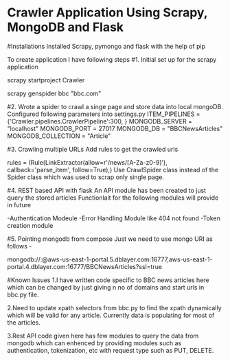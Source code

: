 # Crawler Application Using Scrapy, MongoDB and Flask

#Installations
Installed Scrapy, pymongo and flask with the help of pip

To create application I have following steps
#1. Initial set up for the scrapy application


scrapy startproject Crawler

scrapy genspider bbc "bbc.com"
 
#2. Wrote a spider to crawl a singe page and store data into local mongoDB. 
Configured following parameters into settings.py
ITEM_PIPELINES = {'Crawler.pipelines.CrawlerPipeline':300, }
MONGODB_SERVER = "localhost"
MONGODB_PORT = 27017
MONGODB_DB = "BBCNewsArticles"
MONGODB_COLLECTION = "Article"

#3. Crawling multiple URLs
Add rules to get the crawled urls

rules = (Rule(LinkExtractor(allow=r'/news/[A-Za-z0-9]'), callback='parse_item', follow=True),)
Use CrawlSpider class instead of the Spider class which was used to scrap only single page.

#4. REST based API with flask
An API module has been created to just query the stored articles
Functionlait for the following modules will provide in future

-Authentication Modeule
-Error Handling Module like 404 not found
-Token creation module

#5. Pointing mongodb from compose
Just we need to use mongo URI as follows -

mongodb://<user>:<password>@aws-us-east-1-portal.5.dblayer.com:16777,aws-us-east-1-portal.4.dblayer.com:16777/BBCNewsArticles?ssl=true

#Known Issues
1.I have written code specific to BBC news articles here which can be changed by just giving n no of domains and start urls 
in bbc.py file. 

2.Need to update xpath selectors from bbc.py to find the xpath dynamically which will be valid for any article.
Currently data is populating for most of the articles.

3.Rest API code given here has few modules to query the data from mongodb which can enhenced by providing modules such as authentication, tokenization, etc with request type such as PUT, DELETE.
